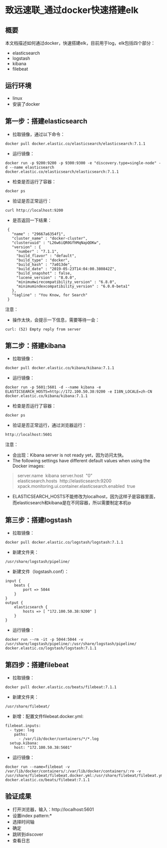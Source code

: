 # 致远速联_通过docker快速搭建elk

## 概要
本文档描述如何通过docker，快速搭建elk，目前用于log，elk包括四个部分：
- elasticsearch
- logstash
- kibana
- filebeat

## 运行环境
- linux
- 安装了docker

## 第一步：搭建elasticsearch
- 拉取镜像，通过以下命令：

```
docker pull docker.elastic.co/elasticsearch/elasticsearch:7.1.1
```

- 运行镜像：

```
docker run -p 9200:9200 -p 9300:9300 -e "discovery.type=single-node" -d --name elasticsearch docker.elastic.co/elasticsearch/elasticsearch:7.1.1
```

- 检查是否运行了容器：

```
docker ps
```

- 验证是否正常运行：

```
curl http://localhost:9200
```

- 是否返回一下结果：

```
 { 
   "name" : "29667a6354f1", 
   "cluster_name" : "docker-cluster", 
   "clusteruuid" : "L26w6iQR0GfhMqNapQOKw", 
   "version" : { 
     "number" : "7.1.1", 
     "build_flavor" : "default", 
     "build_type" : "docker", 
     "build_hash" : "7a013de", 
     "build_date" : "2019-05-23T14:04:00.380842Z", 
     "build_snapshot" : false, 
     "lucene_version" : "8.0.0", 
     "minimumwirecompatibility_version" : "6.8.0", 
     "minimumindexcompatibility_version" : "6.0.0-beta1" 
   }, 
   "tagline" : "You Know, for Search" 
 } 
```

注意：
- 操作太快，会提示一下信息，需要等待一会：

```
curl: (52) Empty reply from server
```

## 第二步：搭建kibana
- 拉取镜像：
```
docker pull docker.elastic.co/kibana/kibana:7.1.1
```
- 运行镜像：
```
docker run -p 5601:5601 -d --name kibana -e ELASTICSEARCH_HOSTS=http://172.100.50.38:9200 -e I18N_LOCALE=zh-CN docker.elastic.co/kibana/kibana:7.1.1 
```
- 检查是否运行了容器：
```
docker ps
```
- 验证是否正常运行，通过浏览器运行：
```
http://localhost:5601
```

注意：
- 会出现：Kibana server is not ready yet，因为访问太快。
- The following settings have different default values when using the Docker images:
> server.name  kibana 
> server.host  "0" 
> elasticsearch.hosts  http://elasticsearch:9200 
> xpack.monitoring.ui.container.elasticsearch.enabled  true 
- ELASTICSEARCH_HOSTS不能修改为localhost，因为这样子是容器里面，而elasticsearch和kibana是在不同容器，所以需要制定本机ip

## 第三步：搭建logstash
- 拉取镜像：
```
docker pull docker.elastic.co/logstash/logstash:7.1.1
```
- 新建文件夹：
```
/usr/share/logstash/pipeline/
```
- 新建文件（logstash.conf）：
```
input {
    beats {
        port => 5044
    }
}
output {
    elasticsearch {
        hosts => [ "172.100.50.38:9200" ]
    }
}
```
- 运行镜像：
```
docker run --rm -it -p 5044:5044 -v /usr/share/logstash/pipeline/:/usr/share/logstash/pipeline/ docker.elastic.co/logstash/logstash:7.1.1
```

## 第四步：搭建filebeat
- 拉取镜像：
```
docker pull docker.elastic.co/beats/filebeat:7.1.1
```
- 新建文件夹：
```
/usr/share/filebeat/
```
- 新增：配置文件filebeat.docker.yml:
```
filebeat.inputs:
  - type: log
    paths:
      - /var/lib/docker/containers/*/*.log
  setup.kibana:
    host: "172.100.50.38:5601"
```
- 运行镜像：
```
docker run --name=filebeat -v /var/lib/docker/containers/:/var/lib/docker/containers/:ro -v /usr/share/filebeat/filebeat.docker.yml:/usr/share/filebeat/filebeat.yml docker.elastic.co/beats/filebeat:7.1.1
```

## 验证成果
- 打开浏览器，输入：http://localhost:5601
- 设置index pattern:*
- 选择时间轴
- 确定
- 跳转到discover
- 查看日志